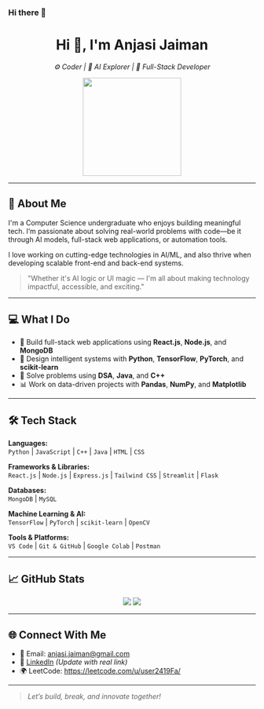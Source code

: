 ### Hi there 👋

<h1 align="center">Hi 👋, I'm Anjasi Jaiman</h1>

<p align="center">
  <em>⚙️ Coder | 🤖 AI Explorer | 🧩 Full-Stack Developer</em>
</p>

<p align="center">
  <img src="https://media.giphy.com/media/M9gbBd9nbDrOTu1Mqx/giphy.gif" width="200" />
</p>

---

## 🧠 About Me

I'm a Computer Science undergraduate who enjoys building meaningful tech. I’m passionate about solving real-world problems with code—be it through AI models, full-stack web applications, or automation tools.

I love working on cutting-edge technologies in AI/ML, and also thrive when developing scalable front-end and back-end systems.

> "Whether it's AI logic or UI magic — I'm all about making technology impactful, accessible, and exciting."

---

## 💻 What I Do

- 🚀 Build full-stack web applications using **React.js**, **Node.js**, and **MongoDB**
- 🤖 Design intelligent systems with **Python**, **TensorFlow**, **PyTorch**, and **scikit-learn**
- 🎯 Solve problems using **DSA**, **Java**, and **C++**
- 📊 Work on data-driven projects with **Pandas**, **NumPy**, and **Matplotlib**

---

## 🛠️ Tech Stack

**Languages:**  
`Python` | `JavaScript` | `C++` | `Java` | `HTML` | `CSS`

**Frameworks & Libraries:**  
`React.js` | `Node.js` | `Express.js` | `Tailwind CSS` | `Streamlit` | `Flask`

**Databases:**  
`MongoDB` | `MySQL`

**Machine Learning & AI:**  
`TensorFlow` | `PyTorch` | `scikit-learn` | `OpenCV`

**Tools & Platforms:**  
`VS Code` | `Git & GitHub` | `Google Colab` | `Postman`

---

## 📈 GitHub Stats

<p align="center">
  <img src="https://github-readme-stats.vercel.app/api?username=anjasi212&show_icons=true&theme=tokyonight" />
  <img src="https://github-readme-stats.vercel.app/api/top-langs/?username=anjasi212&layout=compact&theme=tokyonight" />
</p>

---

## 🌐 Connect With Me

- 📧 Email: anjasi.jaiman@gmail.com  
- 💼 [LinkedIn](https://www.linkedin.com/in/anjasi-jaiman-974b3a251/) *(Update with real link)*  
- 🌍 LeetCode: https://leetcode.com/u/user2419Fa/

---

> *Let’s build, break, and innovate together!*



<!--
**anjasi212/anjasi212** is a ✨ _special_ ✨ repository because its `README.md` (this file) appears on your GitHub profile.

Here are some ideas to get you started:

- 🔭 I’m currently working on ...
- 🌱 I’m currently learning ...
- 👯 I’m looking to collaborate on ...
- 🤔 I’m looking for help with ...
- 💬 Ask me about ...
- 📫 How to reach me: ...
- 😄 Pronouns: ...
- ⚡ Fun fact: ...
-->
